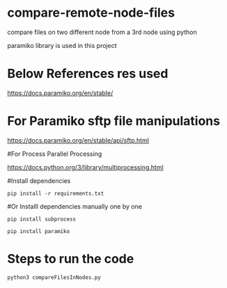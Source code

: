 # compare-remote-node-files
compare files on two different node from a 3rd node using python

paramiko library is used in this project 

# Below References res used

https://docs.paramiko.org/en/stable/

# For Paramiko sftp file manipulations

https://docs.paramiko.org/en/stable/api/sftp.html

#For Process Parallel Processing

https://docs.python.org/3/library/multiprocessing.html


#Install dependencies

`pip install -r requirements.txt`

#Or Installl dependencies manually one by one

`pip install subprocess`

`pip install paramiko`


# Steps to run the code

`python3 compareFilesInNodes.py`



